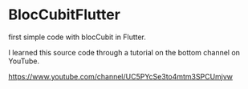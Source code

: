 # BlocCubitFlutter
first simple code with blocCubit in Flutter.


I learned this source code through a tutorial on the bottom channel on YouTube.


https://www.youtube.com/channel/UC5PYcSe3to4mtm3SPCUmjvw
